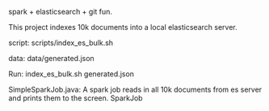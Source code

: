 spark + elasticsearch + git fun.

This project indexes 10k documents into a local elasticsearch server. 

script: scripts/index_es_bulk.sh

data: data/generated.json

Run: index_es_bulk.sh generated.json


SimpleSparkJob.java: A spark job reads in all 10k documents from es server and prints them to the screen. 
SparkJob
